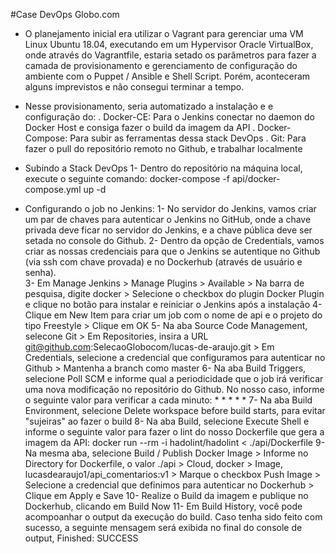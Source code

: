 #Case DevOps Globo.com
- O planejamento inicial era utilizar o Vagrant para gerenciar uma VM Linux Ubuntu 18.04, executando em um Hypervisor Oracle VirtualBox, onde através do Vagrantfile, estaria setado os parâmetros para fazer a camada de provisionamento e gerenciamento de configuração do ambiente com o Puppet / Ansible e Shell Script. Porém, aconteceram alguns imprevistos e não consegui terminar a tempo.
- Nesse provisionamento, seria automatizado a instalação e e configuração do:
. Docker-CE: Para o Jenkins conectar no daemon do Docker Host e consiga fazer o build da imagem da API
. Docker-Compose: Para subir as ferramentas dessa stack DevOps
. Git: Para fazer o pull do repositório remoto no Github, e trabalhar localmente

- Subindo a Stack DevOps
1- Dentro do repositório na máquina local, execute o seguinte comando: docker-compose -f api/docker-compose.yml up -d

- Configurando o job no Jenkins: 
1- No servidor do Jenkins, vamos criar um par de chaves para autenticar o Jenkins no GitHub, onde a chave privada deve ficar no servidor do Jenkins, e a chave pública deve ser setada no console do Github.
2- Dentro da opção de Credentials, vamos criar as nossas credenciais para que o Jenkins se autentique no Github (via ssh com chave provada) e no Dockerhub (através de usuário e senha).  
3- Em Manage Jenkins > Manage Plugins > Available > Na barra de pesquisa, digite docker > Selecione o checkbox do plugin Docker Plugin e clique no botão para instalar e reiniciar o Jenkins após a instalação
4- Clique em New Item para criar um job com o nome de api e o projeto do tipo Freestyle > Clique em OK
5- Na aba Source Code Management, selecone Git > Em Repositories, insira a URL git@github.com:SelecaoGlobocom/lucas-de-araujo.git > Em Credentials, selecione a credencial que configuramos para autenticar no Github > Mantenha a branch como master
6- Na aba Build Triggers, selecione Poll SCM e informe qual a periodicidade que o job irá verificar uma nova modificação no repositório do Github. No nosso caso, informe o seguinte valor para verificar a cada minuto: * * * * * 
7- Na aba Build Environment, selecione Delete workspace before build starts, para evitar "sujeiras" ao fazer o build
8- Na aba Build, selecione Execute Shell e informe o seguinte valor para fazer o lint do nosso Dockerfile que gera a imagem da API: docker run --rm -i hadolint/hadolint < ./api/Dockerfile
9- Na mesma aba, selecione Build / Publish Docker Image > Informe no Directory for Dockerfile, o valor ./api > Cloud, docker > Image, lucasdearaujo1/api_comentarios:v1 > Marque o checkbox Push Image > Selecione a credencial que definimos para autenticar no Dockerhub > Clique em Apply e Save
10- Realize o Build da imagem e publique no Dockerhub, clicando em Build Now
11- Em Build History, você pode acompoanhar o output da execução do build. Caso tenha sido feito com sucesso, a seguinte mensagem será exibida no final do console de output, Finished: SUCCESS
